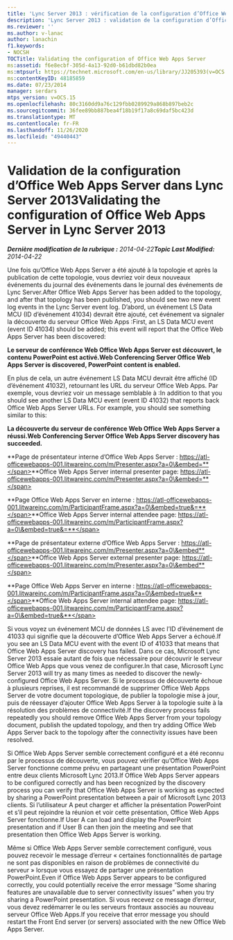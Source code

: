 ```yaml
---
title: 'Lync Server 2013 : vérification de la configuration d’Office Web Apps Server'
description: 'Lync Server 2013 : validation de la configuration d’Office Web Apps Server.'
ms.reviewer: ''
ms.author: v-lanac
author: lanachin
f1.keywords:
- NOCSH
TOCTitle: Validating the configuration of Office Web Apps Server
ms:assetid: f6e8ecbf-305d-4a13-92d0-b61dbd82b0ea
ms:mtpsurl: https://technet.microsoft.com/en-us/library/JJ205393(v=OCS.15)
ms:contentKeyID: 48185859
ms.date: 07/23/2014
manager: serdars
mtps_version: v=OCS.15
ms.openlocfilehash: 80c3160dd9a76c129fbb0289929a868b897beb2c
ms.sourcegitcommit: 36fee89bb887bea4f18b19f17a8c69daf5bc423d
ms.translationtype: MT
ms.contentlocale: fr-FR
ms.lasthandoff: 11/26/2020
ms.locfileid: "49440443"
---
```

# <a name="validating-the-configuration-of-office-web-apps-server-in-lync-server-2013"></a><span data-ttu-id="7d4fe-103">Validation de la configuration d’Office Web Apps Server dans Lync Server 2013</span><span class="sxs-lookup"><span data-stu-id="7d4fe-103">Validating the configuration of Office Web Apps Server in Lync Server 2013</span></span>

<div data-xmlns="http://www.w3.org/1999/xhtml">

<div class="topic" data-xmlns="http://www.w3.org/1999/xhtml" data-msxsl="urn:schemas-microsoft-com:xslt" data-cs="https://msdn.microsoft.com/">

<div data-asp="https://msdn2.microsoft.com/asp">



</div>

<div id="mainSection">

<div id="mainBody"><span data-ttu-id="7d4fe-104">

<span> </span></span><span class="sxs-lookup"><span data-stu-id="7d4fe-104">

<span> </span></span></span>

<span data-ttu-id="7d4fe-105">_**Dernière modification de la rubrique :** 2014-04-22_</span><span class="sxs-lookup"><span data-stu-id="7d4fe-105">_**Topic Last Modified:** 2014-04-22_</span></span>

<span data-ttu-id="7d4fe-106">Une fois qu’Office Web Apps Server a été ajouté à la topologie et après la publication de cette topologie, vous devriez voir deux nouveaux événements du journal des événements dans le journal des événements de Lync Server.</span><span class="sxs-lookup"><span data-stu-id="7d4fe-106">After Office Web Apps Server has been added to the topology, and after that topology has been published, you should see two new event log events in the Lync Server event log.</span></span> <span data-ttu-id="7d4fe-107">D’abord, un événement LS Data MCU (ID d’événement 41034) devrait être ajouté, cet événement va signaler la découverte du serveur Office Web Apps :</span><span class="sxs-lookup"><span data-stu-id="7d4fe-107">First, an LS Data MCU event (event ID 41034) should be added; this event will report that the Office Web Apps Server has been discovered:</span></span>

<span data-ttu-id="7d4fe-108">**Le serveur de conférence Web Office Web Apps Server est découvert, le contenu PowerPoint est activé.**</span><span class="sxs-lookup"><span data-stu-id="7d4fe-108">**Web Conferencing Server Office Web Apps Server is discovered, PowerPoint content is enabled.**</span></span>

<span data-ttu-id="7d4fe-p102">En plus de cela, un autre événement LS Data MCU devrait être affiché (ID d’événement 41032), retournant les URL du serveur Office Web Apps. Par exemple, vous devriez voir un message semblable à :</span><span class="sxs-lookup"><span data-stu-id="7d4fe-p102">In addition to that you should see another LS Data MCU event (event ID 41032) that reports back Office Web Apps Server URLs. For example, you should see something similar to this:</span></span>

<span data-ttu-id="7d4fe-111">**La découverte du serveur de conférence Web Office Web Apps Server a réussi.**</span><span class="sxs-lookup"><span data-stu-id="7d4fe-111">**Web Conferencing Server Office Web Apps Server discovery has succeeded.**</span></span>

<span data-ttu-id="7d4fe-112">**Page de présentateur interne d’Office Web Apps Server : https://atl-officewebapps-001.litwareinc.com/m/Presenter.aspx?a=0\&embed=**</span><span class="sxs-lookup"><span data-stu-id="7d4fe-112">**Office Web Apps Server internal presenter page: https://atl-officewebapps-001.litwareinc.com/m/Presenter.aspx?a=0\&embed=**</span></span>

<span data-ttu-id="7d4fe-113">**Page Office Web Apps Server en interne : https://atl-officewebapps-001.litwareinc.com/m/ParticipantFrame.aspx?a=0\&embed=true&=**</span><span class="sxs-lookup"><span data-stu-id="7d4fe-113">**Office Web Apps Server internal attendee page: https://atl-officewebapps-001.litwareinc.com/m/ParticipantFrame.aspx?a=0\&embed=true&=**</span></span>

<span data-ttu-id="7d4fe-114">**Page de présentateur externe d’Office Web Apps Server : https://atl-officewebapps-001.litwareinc.com/m/Presenter.aspx?a=0\&embed**</span><span class="sxs-lookup"><span data-stu-id="7d4fe-114">**Office Web Apps Server external presenter page: https://atl-officewebapps-001.litwareinc.com/m/Presenter.aspx?a=0\&embed**</span></span>

<span data-ttu-id="7d4fe-115">**Page Office Web Apps Server en interne : https://atl-officewebapps-001.litwareinc.com/m/ParticipantFrame.aspx?a=0\&embed=true&**</span><span class="sxs-lookup"><span data-stu-id="7d4fe-115">**Office Web Apps Server internal attendee page: https://atl-officewebapps-001.litwareinc.com/m/ParticipantFrame.aspx?a=0\&embed=true&**</span></span>

<span data-ttu-id="7d4fe-116">Si vous voyez un événement MCU de données LS avec l’ID d’événement de 41033 qui signifie que la découverte d’Office Web Apps Server a échoué.</span><span class="sxs-lookup"><span data-stu-id="7d4fe-116">If you see an LS Data MCU event with the event ID of 41033 that means that Office Web Apps Server discovery has failed.</span></span> <span data-ttu-id="7d4fe-117">Dans ce cas, Microsoft Lync Server 2013 essaie autant de fois que nécessaire pour découvrir le serveur Office Web Apps que vous venez de configurer.</span><span class="sxs-lookup"><span data-stu-id="7d4fe-117">In that case, Microsoft Lync Server 2013 will try as many times as needed to discover the newly-configured Office Web Apps Server.</span></span> <span data-ttu-id="7d4fe-118">Si le processus de découverte échoue à plusieurs reprises, il est recommandé de supprimer Office Web Apps Server de votre document topologique, de publier la topologie mise à jour, puis de réessayer d’ajouter Office Web Apps Server à la topologie suite à la résolution des problèmes de connectivité.</span><span class="sxs-lookup"><span data-stu-id="7d4fe-118">If the discovery process fails repeatedly you should remove Office Web Apps Server from your topology document, publish the updated topology, and then try adding Office Web Apps Server back to the topology after the connectivity issues have been resolved.</span></span>

<span data-ttu-id="7d4fe-119">Si Office Web Apps Server semble correctement configuré et a été reconnu par le processus de découverte, vous pouvez vérifier qu’Office Web Apps Server fonctionne comme prévu en partageant une présentation PowerPoint entre deux clients Microsoft Lync 2013.</span><span class="sxs-lookup"><span data-stu-id="7d4fe-119">If Office Web Apps Server appears to be configured correctly and has been recognized by the discovery process you can verify that Office Web Apps Server is working as expected by sharing a PowerPoint presentation between a pair of Microsoft Lync 2013 clients.</span></span> <span data-ttu-id="7d4fe-120">Si l’utilisateur A peut charger et afficher la présentation PowerPoint et s’il peut rejoindre la réunion et voir cette présentation, Office Web Apps Server fonctionne.</span><span class="sxs-lookup"><span data-stu-id="7d4fe-120">If User A can load and display the PowerPoint presentation and if User B can then join the meeting and see that presentation then Office Web Apps Server is working.</span></span>

<span data-ttu-id="7d4fe-121">Même si Office Web Apps Server semble correctement configuré, vous pouvez recevoir le message d’erreur « certaines fonctionnalités de partage ne sont pas disponibles en raison de problèmes de connectivité du serveur » lorsque vous essayez de partager une présentation PowerPoint.</span><span class="sxs-lookup"><span data-stu-id="7d4fe-121">Even if Office Web Apps Server appears to be configured correctly, you could potentially receive the error message “Some sharing features are unavailable due to server connectivity issues” when you try sharing a PowerPoint presentation.</span></span> <span data-ttu-id="7d4fe-122">Si vous recevez ce message d’erreur, vous devez redémarrer le ou les serveurs frontaux associés au nouveau serveur Office Web Apps.</span><span class="sxs-lookup"><span data-stu-id="7d4fe-122">If you receive that error message you should restart the Front End server (or servers) associated with the new Office Web Apps Server.</span></span>

<span data-ttu-id="7d4fe-123"></div>

<span> </span>

</div>

</div>

</span><span class="sxs-lookup"><span data-stu-id="7d4fe-123"></div>

<span> </span>

</div>

</div>

</span></span></div>


